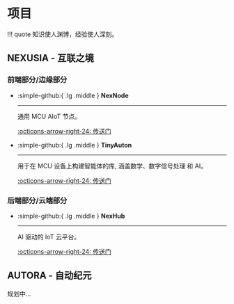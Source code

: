 # 项目

!!! quote
    知识使人渊博，经验使人深刻。

## NEXUSIA - 互联之境

### 前端部分/边缘部分

<div class="grid cards" markdown>

-   :simple-github:{ .lg .middle } __NexNode__

    ---

    通用 MCU AIoT 节点。


    [:octicons-arrow-right-24: <a href="https://github.com/Shuaiwen-Cui/NexNode.git" target="_blank"> 传送门 </a>](#)

-   :simple-github:{ .lg .middle } __TinyAuton__

    ---

    用于在 MCU 设备上构建智能体的库, 涵盖数学、数字信号处理 和 AI。


    [:octicons-arrow-right-24: <a href="https://github.com/Shuaiwen-Cui/TinyAuton.git" target="_blank"> 传送门 </a>](#)

</div>

### 后端部分/云端部分

<div class="grid cards" markdown>

-   :simple-github:{ .lg .middle } __NexHub__

    ---

    AI 驱动的 IoT 云平台。

    [:octicons-arrow-right-24: <a href="https://github.com/Shuaiwen-Cui/NexHub.git" target="_blank"> 传送门 </a>](#)

</div>

## AUTORA - 自动纪元

规划中...